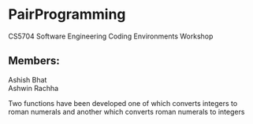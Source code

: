 # PairProgramming
CS5704 Software Engineering Coding Environments Workshop

## Members: <br>
Ashish Bhat <br>
Ashwin Rachha


Two functions have been developed one of which converts integers to roman numerals and another which converts roman numerals to integers
